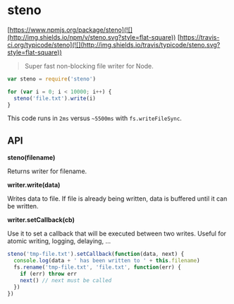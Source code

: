 # steno
[https://www.npmjs.org/package/steno](![](http://img.shields.io/npm/v/steno.svg?style=flat-square)) [https://travis-ci.org/typicode/steno](![](http://img.shields.io/travis/typicode/steno.svg?style=flat-square))

> Super fast non-blocking file writer for Node.

```javascript
var steno = require('steno')

for (var i = 0; i < 10000; i++) {
  steno('file.txt').write(i)
}
```

This code runs in `2ms` versus `~5500ms` with `fs.writeFileSync`.

## API

__steno(filename)__

Returns writer for filename.

__writer.write(data)__

Writes data to file. If file is already being written, data is buffered until it can be written.

__writer.setCallback(cb)__

Use it to set a callback that will be executed between two writes. Useful for atomic writing, logging, delaying, ...

```javascript
steno('tmp-file.txt').setCallback(function(data, next) {
  console.log(data + ' has been written to ' + this.filename)
  fs.rename('tmp-file.txt', 'file.txt', function(err) {
    if (err) throw err
    next() // next must be called
  })
})
```
